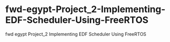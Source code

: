 # fwd-egypt-Project_2-Implementing-EDF-Scheduler-Using-FreeRTOS
fwd egypt Project_2 Implementing EDF Scheduler Using FreeRTOS
